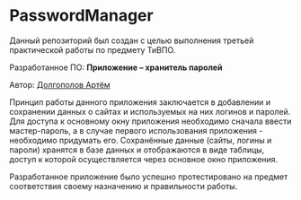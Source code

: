 # PasswordManager
Данный репозиторий был создан с целью выполнения третьей практической работы по предмету ТиВПО.

Разработанное ПО:  **Приложение – хранитель паролей**

Автор:  [Долгополов Артём](https://github.com/artemdol25)

Принцип работы данного приложения заключается в добавлении и сохранении данных о сайтах и используемых на них логинов и паролей.
Для доступа к основному окну приложения необходимо сначала ввести мастер-пароль, а в случае первого использования приложения - необходимо придумать его.
Сохранённые данные (сайты, логины и пароли) хранятся в базе данных и отображаются в виде таблицы, доступ к которой осуществляется через основное окно приложения.

Разработанное приложение было успешно протестировано на предмет соответствия своему назначению и правильности работы.
